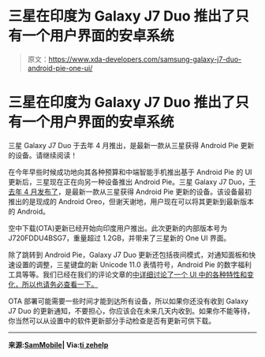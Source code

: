 # 三星在印度为 Galaxy J7 Duo 推出了只有一个用户界面的安卓系统

> 原文：<https://www.xda-developers.com/samsung-galaxy-j7-duo-android-pie-one-ui/>

# 三星在印度为 Galaxy J7 Duo 推出了只有一个用户界面的安卓系统

三星 Galaxy J7 Duo 于去年 4 月推出，是最新一款从三星获得 Android Pie 更新的设备。请继续阅读！

在今年早些时候成功地向其各种预算和中端智能手机推出基于 Android Pie 的 UI 更新后，三星现在正在向另一种设备推出 Android Pie。三星 Galaxy J7 Duo，[于去年 4 月发布了](https://www.xda-developers.com/samsung-galaxy-j7-duo-launches-india-dual-cameras-android-oreo/)，是最新一款从三星获得 Android Pie 更新的设备。该设备最初推出的是现成的 Android Oreo，但谢天谢地，用户现在可以将其更新到最新版本的 Android。

空中下载(OTA)更新已经开始向印度用户推出。此次更新的内部版本号为 J720FDDU4BSG7，重量超过 1.2GB，并带来了三星新的 One UI 界面。

除了跳转到 Android Pie，Galaxy J7 Duo 更新还包括夜间模式，对通知面板和快速设置的调整，三星键盘的新 Unicode 11.0 表情符号，Android Pie 的数字福利工具等等。我们已经在我们的评论文章的[中详细讨论了一个 UI 中的各种特性和变化，所以也请务必查看一下。](https://www.xda-developers.com/samsung-one-ui-review-android-pie-galaxy-s9-galaxy-note-9/)

OTA 部署可能需要一些时间才能到达所有设备，所以如果你还没有收到 Galaxy J7 Duo 的更新通知，不要担心，你应该会在未来几天内收到。如果你不能等待，你当然可以从设置中的软件更新部分手动检查是否有更新可供下载。

* * *

**来源:[SamMobile](https://www.sammobile.com/news/galaxy-j7-duo-android-pie-update-india/)| Via:[ti zehelp](https://www.tizenhelp.com/android-pie-reached-to-galaxy-j7-duo-galaxy-wide-2/)**